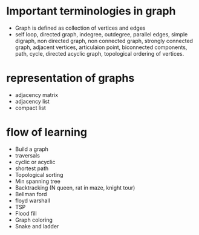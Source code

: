 # Important terminologies in graph

* Graph is defined as collection of vertices and edges
* self loop, directed graph, indegree, outdegree, parallel edges, simple digraph, non directed graph, non connected graph, strongly connected graph, adjacent vertices, articulaion point, biconnected components, path, cycle, directed acyclic graph, topological ordering of vertices.

# representation of graphs

* adjacency matrix
* adjacency list
* compact list

# flow of learning

* Build a graph
* traversals
* cyclic or acyclic
* shortest path
* Topological sorting
* Min spanning tree
* Backtracking (N queen, rat in maze, knight tour)
* Bellman ford
* floyd warshall
* TSP
* Flood fill
* Graph coloring
* Snake and ladder
